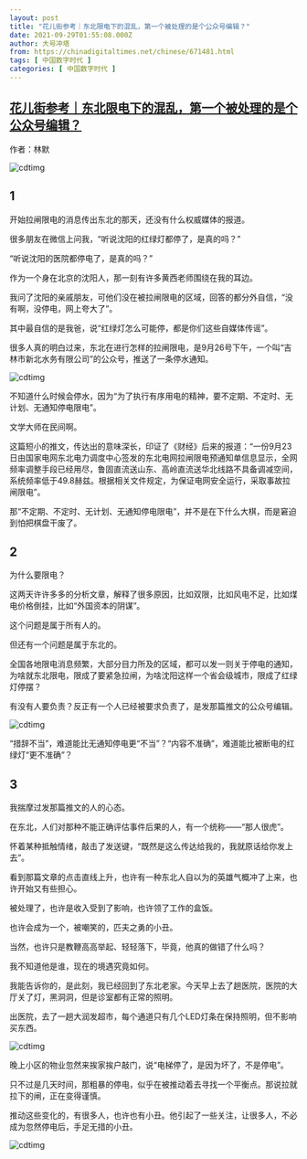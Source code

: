 ```yaml
---
layout: post
title: "花儿街参考｜东北限电下的混乱，第一个被处理的是个公众号编辑？"
date: 2021-09-29T01:55:08.000Z
author: 大号冲塔
from: https://chinadigitaltimes.net/chinese/671481.html
tags: [ 中国数字时代 ]
categories: [ 中国数字时代 ]
---
```

<!--1632880508000-->
[花儿街参考｜东北限电下的混乱，第一个被处理的是个公众号编辑？](https://chinadigitaltimes.net/chinese/671481.html)
------

<div>
<p>作者：林默</p><p><img src="https://chinadigitaltimes.net/chinese/files/2021/09/post-671481-6153c786e4531.gif" alt="cdtimg" /></p><h2>1</h2><p>开始拉闸限电的消息传出东北的那天，还没有什么权威媒体的报道。</p><p>很多朋友在微信上问我，“听说沈阳的红绿灯都停了，是真的吗？”</p><p>“听说沈阳的医院都停电了，是真的吗？”</p><p>作为一个身在北京的沈阳人，那一刻有许多黄西老师围绕在我的耳边。</p><p>我问了沈阳的亲戚朋友，可他们没在被拉闸限电的区域，回答的都分外自信，“没有啊，没停电，网上夸大了”。</p><p>其中最自信的是我爸，说“红绿灯怎么可能停，都是你们这些自媒体传谣”。</p><p>很多人真的明白过来，东北在进行怎样的拉闸限电，是9月26号下午，一个叫“吉林市新北水务有限公司”的公众号，推送了一条停水通知。</p><p><img src="https://chinadigitaltimes.net/chinese/files/2021/09/post-671481-6153c7891fa7c." alt="cdtimg" /></p><p>不知道什么时候会停水，因为“为了执行有序用电的精神，要不定期、不定时、无计划、无通知停电限电”。</p><p>文学大师在民间啊。</p><p>这篇短小的推文，传达出的意味深长，印证了《财经》后来的报道：“一份9月23日由国家电网东北电力调度中心签发的东北电网拉闸限电预通知单信息显示，全网频率调整手段已经用尽，鲁固直流送山东、高岭直流送华北线路不具备调减空间，系统频率低于49.8赫兹。根据相关文件规定，为保证电网安全运行，采取事故拉闸限电”。</p><p>那“不定期、不定时、无计划、无通知停电限电”，并不是在下什么大棋，而是窘迫到怕把棋盘干废了。</p><h2>2</h2><p>为什么要限电？</p><p>这两天许许多多的分析文章，解释了很多原因，比如双限，比如风电不足，比如煤电价格倒挂，比如“外国资本的阴谋”。</p><p>这个问题是属于所有人的。</p><p>但还有一个问题是属于东北的。</p><p>全国各地限电消息频繁，大部分目力所及的区域，都可以发一则关于停电的通知，为啥就东北限电，限成了要紧急拉闸，为啥沈阳这样一个省会级城市，限成了红绿灯停摆？</p><p>有没有人要负责？反正有一个人已经被要求负责了，是发那篇推文的公众号编辑。</p><p><img src="https://chinadigitaltimes.net/chinese/files/2021/09/post-671481-6153c78b519b8." alt="cdtimg" /></p><p>“措辞不当”，难道能比无通知停电更“不当”？“内容不准确”，难道能比被断电的红绿灯“更不准确”？</p><h2>3</h2><p>我揣摩过发那篇推文的人的心态。</p><p>在东北，人们对那种不能正确评估事件后果的人，有一个统称——“那人很虎”。</p><p>怀着某种抵触情绪，敲击了发送键，“既然是这么传达给我的，我就原话给你发上去”。</p><p>看到那篇文章的点击直线上升，也许有一种东北人自以为的英雄气概冲了上来，也许开始又有些担心。</p><p>被处理了，也许是收入受到了影响，也许领了工作的盒饭。</p><p>也许会成为一个，被嘲笑的，匹夫之勇的小丑。</p><p>当然，也许只是教鞭高高举起、轻轻落下，毕竟，他真的做错了什么吗？</p><p>我不知道他是谁，现在的境遇究竟如何。</p><p>我能告诉你的，是此刻，我已经回到了东北老家。今天早上去了趟医院，医院的大厅关了灯，黑洞洞，但是诊室都有正常的照明。</p><p>出医院，去了一趟大润发超市，每个通道只有几个LED灯条在保持照明，但不影响买东西。</p><p><img src="https://chinadigitaltimes.net/chinese/files/2021/09/post-671481-6153c78de2646." alt="cdtimg" /></p><p>晚上小区的物业忽然来挨家挨户敲门，说“电梯停了，是因为坏了，不是停电”。</p><p>只不过是几天时间，那粗暴的停电，似乎在被推动着去寻找一个平衡点。那说拉就拉下的闸，正在变得谨慎。</p><p>推动这些变化的，有很多人，也许也有小丑。他引起了一些关注，让很多人，不必成为忽然停电后，手足无措的小丑。</p><p><img src="https://chinadigitaltimes.net/chinese/files/2021/09/post-671481-6153c79036101." alt="cdtimg" /></p>
</div>
